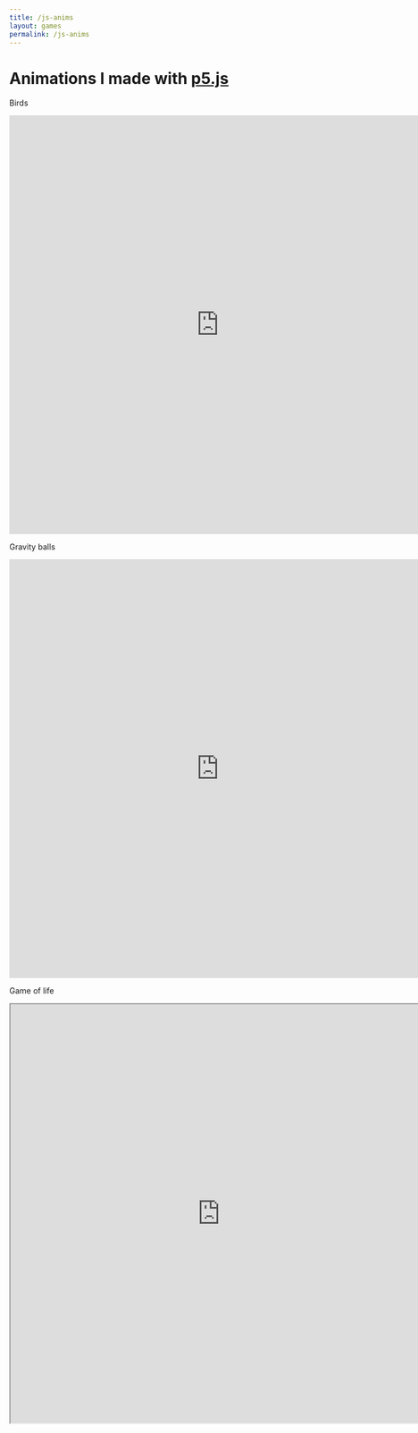 ```yaml
---
title: /js-anims
layout: games
permalink: /js-anims
---
```


# Animations I made with <a href="https://p5js.org/" target="_blank" rel="noopener noreferrer">p5.js</a>

<p>Birds</p>

<iframe src="https://editor.p5js.org/Plotkine/present/NYcHr4h5V" width="750px" height="750px" frameBorder="0" title="birds"></iframe>

<p>Gravity balls</p>

<iframe src="https://editor.p5js.org/Plotkine/present/I-eeyxqFo" width="750px" height="750px" frameBorder="0" title="birds"></iframe>

<p>Game of life</p>

<iframe src="https://editor.p5js.org/Plotkine/present/I0OtMYTba" width="750px" height="750px" frameBorder="1" title="birds"></iframe>
